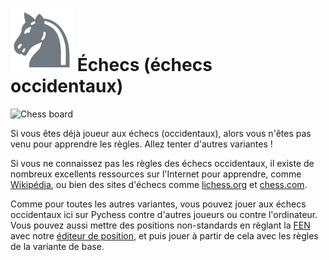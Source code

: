 # ![Chess](https://github.com/gbtami/pychess-variants/blob/master/static/icons/chess.svg) Échecs (échecs occidentaux)

![Chess board](https://github.com/gbtami/pychess-variants/blob/master/static/images/CVariantsGuide/Chess.png?raw=true)

Si vous êtes déjà joueur aux échecs (occidentaux), alors vous n'êtes pas venu pour apprendre les règles. Allez tenter d'autres variantes !

Si vous ne connaissez pas les règles des échecs occidentaux, il existe de nombreux excellents ressources sur l'Internet pour apprendre, comme [Wikipédia](https://fr.wikipedia.org/wiki/%C3%89checs), ou bien des sites d'échecs comme [lichess.org](https://lichess.org/learn/) et [chess.com](https://www.chess.com/lessons).

Comme pour toutes les autres variantes, vous pouvez jouer aux échecs occidentaux ici sur Pychess contre d'autres joueurs ou contre l'ordinateur. Vous pouvez aussi mettre des positions non-standards en règlant la [FEN](https://fr.wikipedia.org/wiki/Notation_Forsyth-Edwards) avec notre [éditeur de position](https://www.pychess.org/editor/chess), et puis jouer à partir de cela avec les règles de la variante de base.

